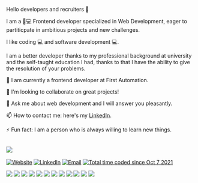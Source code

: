 Hello developers and recruiters 👋

I am a 👦💻 Frontend developer specialized in Web Development, eager to partiticpate in ambitious projects and new challenges.

I like coding 💻 and software development 💻.

I am a better developer thanks to my professional background at university and the self-taught education I had, thanks to that I have the ability to give the resolution of your problems.

🔭 I am currently a frontend developer at First Automation.

🤝 I'm looking to collaborate on great projects! 

💬 Ask me about web development and I will answer you pleasantly.

📫 How to contact me: here's my [LinkedIn](https://www.linkedin.com/in/andy-santisteban/).

⚡ Fun fact: I am a person who is always willing to learn new things.

<br/>

<a href="https://github.com/AndySantisteban" >
  <img align="center" src="https://github-readme-stats.vercel.app/api?username=AndySantisteban&show_icons=true&theme=radical" />
</a>
<br/>
<br/>

<span>
  <a href="http://www.andysantisteban.com/"><img alt="Website" src="https://img.shields.io/badge/Website-www.andysantisteban.com-blue?style=flat-square&logo=google-chrome"></a>
  <a href="https://www.linkedin.com/in/andy-santisteban/"><img alt="LinkedIn" src="https://img.shields.io/badge/LinkedIn-Andy%20Santisteban-blue?style=flat-square&logo=linkedin"></a>
  <a href="mailto:andyjosue160720@gmail.com"><img alt="Email" src="https://img.shields.io/badge/Email-andyjosue160720@gmail.com-blue?style=flat-square&logo=gmail"></a>
    <a href="https://wakatime.com/@5b306e54-c03a-4a0e-96f4-c82f5fc0a2e9"><img src="https://wakatime.com/badge/user/5b306e54-c03a-4a0e-96f4-c82f5fc0a2e9.svg" alt="Total time coded since Oct 7 2021" /></a>
</span>

<br/>

<span><img src="https://img.icons8.com/color/40/000000/html-5--v1.png"/>
<img src="https://img.icons8.com/color/40/000000/css3.png"/>
<img src="https://img.icons8.com/color/40/000000/javascript.png"/>
<img src="https://img.icons8.com/color/40/000000/typescript.png"/>
<img src="https://img.icons8.com/fluency/40/000000/node-js.png"/>
<img src="https://img.icons8.com/color/40/000000/react-native.png"/>
<img src="https://img.icons8.com/officel/40/000000/php-logo.png"/>
<img src="https://img.icons8.com/color/40/000000/git.png"/>
<img src="https://img.icons8.com/color/40/000000/material-ui.png"/>
<img src="https://img.icons8.com/color/40/000000/bootstrap.png"/>
<img src="https://img.icons8.com/color/40/000000/graphql.png"/>
<img src="https://img.icons8.com/color/40/000000/apollo.png"/></span>




